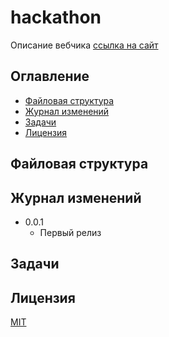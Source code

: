 # hackathon

Описание вебчика
[ссылка на сайт](https://google.com)

## Оглавление
* [Файловая структура](#файловая-структура)
* [Журнал изменений](#история-релизов)
* [Задачи](#задачи)
* [Лицензия](#лицензия)

## Файловая структура


## Журнал изменений
* 0.0.1
    * Первый релиз

## Задачи


## Лицензия
[MIT](https://opensource.org/licenses/MIT)
